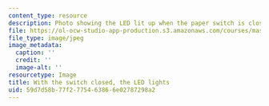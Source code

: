 ```yaml
---
content_type: resource
description: Photo showing the LED lit up when the paper switch is closed.
file: https://ol-ocw-studio-app-production.s3.amazonaws.com/courses/mas-714j-technologies-for-creative-learning-fall-2009/59d7d58b77f2775463866e02787298a2_Image10.jpg
file_type: image/jpeg
image_metadata:
  caption: ''
  credit: ''
  image-alt: ''
resourcetype: Image
title: With the switch closed, the LED lights
uid: 59d7d58b-77f2-7754-6386-6e02787298a2
---
```

